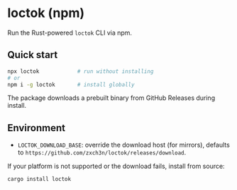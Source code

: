 # loctok (npm)

Run the Rust-powered `loctok` CLI via npm.

## Quick start

```bash
npx loctok            # run without installing
# or
npm i -g loctok       # install globally
```

The package downloads a prebuilt binary from GitHub Releases during install.

## Environment

- `LOCTOK_DOWNLOAD_BASE`: override the download host (for mirrors),
  defaults to `https://github.com/zxch3n/loctok/releases/download`.

If your platform is not supported or the download fails, install from source:

```bash
cargo install loctok
```
